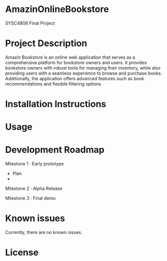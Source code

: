 # AmazinOnlineBookstore
SYSC4806 Final Project

# Project Description 
Amazin Bookstore is an online web application that serves as a comprehensive platform for bookstore owners and users. It provides bookstore owners with robust tools for managing their inventory, while also providing users with a seamless experience to browse and purchase books. Additionally, the application offers advanced features such as book recommendations and flexible filtering options

# Installation Instructions

# Usage

# Development Roadmap
Milestone 1 : Early prototype
* Plan 
*

Milestone 2 : Alpha Release

Milestone 3 : Final demo

# Known issues
Currently, there are no known issues.

# License

